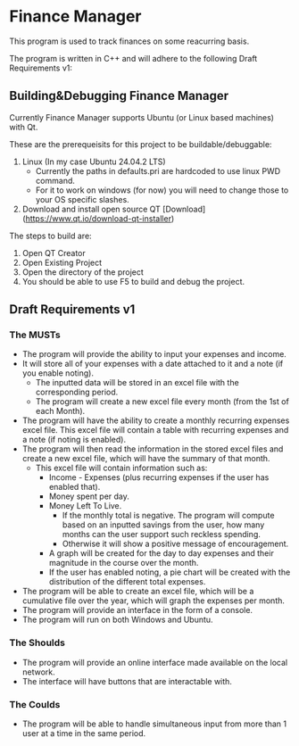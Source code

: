 # Finance Manager
This program is used to track finances on some reacurring basis.

The program is written in C++ and will adhere to the following Draft Requirements v1:

## Building&Debugging Finance Manager

Currently Finance Manager supports Ubuntu (or Linux based machines) with Qt. 

These are the prerequeisits for this project to be buildable/debuggable:
1. Linux (In my case Ubuntu 24.04.2 LTS)
    - Currently the paths in defaults.pri are hardcoded to use linux PWD command.
    - For it to work on windows (for now) you will need to change those to your OS specific slashes.
2. Download and install open source QT [Download] (https://www.qt.io/download-qt-installer)

The steps to build are:

1. Open QT Creator
2. Open Existing Project
3. Open the directory of the project
4. You should be able to use F5 to build and debug the project.

## Draft Requirements v1

### The MUSTs
* The program will provide the ability to input your expenses and income.
* It will store all of your expenses with a date attached to it and a note (if you enable noting).
   * The inputted data will be stored in an excel file with the corresponding period.
   * The program will create a new excel file every month (from the 1st of each Month).
* The program will have the ability to create a monthly recurring expenses excel file. This excel file will contain a table with recurring expenses and a note (if noting is enabled).
* The program will then read the information in the stored excel files and create a new excel file, which will have the summary of that month.
   * This excel file will contain information such as:
       * Income - Expenses (plus recurring expenses if the user has enabled that).
       * Money spent per day.
       * Money Left To Live.
           * If the monthly total is negative. The program will compute based on an inputted savings from the user, how many months can the user support such reckless spending.
           * Otherwise it will show a positive message of encouragement.
       * A graph will be created for the day to day expenses and their magnitude in the course over the month.
       * If the user has enabled noting, a pie chart will be created with the distribution of the different total expenses.
* The program will be able to create an excel file, which will be a cumulative file over the year, which will graph the expenses per month.
* The program will provide an interface in the form of a console.
* The program will run on both Windows and Ubuntu.

### The Shoulds
* The program will provide an online interface made available on the local network.
* The interface will have buttons that are interactable with.

### The Coulds
* The program will be able to handle simultaneous input from more than 1 user at a time in the same period.
